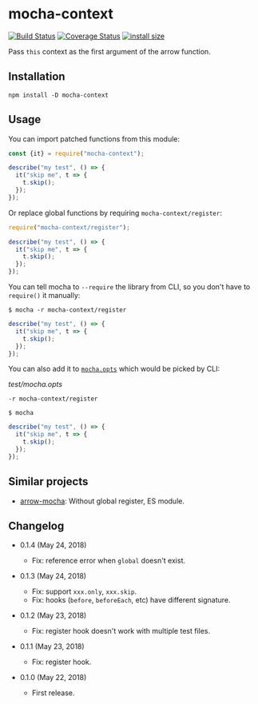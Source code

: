 mocha-context
=============

[![Build Status](https://travis-ci.org/eight04/mocha-context.svg?branch=master)](https://travis-ci.org/eight04/mocha-context)
[![Coverage Status](https://coveralls.io/repos/github/eight04/mocha-context/badge.svg?branch=master)](https://coveralls.io/github/eight04/mocha-context?branch=master)
[![install size](https://packagephobia.now.sh/badge?p=mocha-context)](https://packagephobia.now.sh/result?p=mocha-context)

Pass `this` context as the first argument of the arrow function.

Installation
------------

```
npm install -D mocha-context
```

Usage
-----

You can import patched functions from this module:

```js
const {it} = require("mocha-context");

describe("my test", () => {
  it("skip me", t => {
    t.skip();
  });
});
```

Or replace global functions by requiring `mocha-context/register`:

```js
require("mocha-context/register");

describe("my test", () => {
  it("skip me", t => {
    t.skip();
  });
});
```

You can tell mocha to `--require` the library from CLI, so you don't have to `require()` it manually:

```console
$ mocha -r mocha-context/register
```

```js
describe("my test", () => {
  it("skip me", t => {
    t.skip();
  });
});
```

You can also add it to [`mocha.opts`](https://mochajs.org/#mochaopts) which would be picked by CLI:

*test/mocha.opts*
```
-r mocha-context/register
```

```console
$ mocha
```

```js
describe("my test", () => {
  it("skip me", t => {
    t.skip();
  });
});
```

Similar projects
----------------

* [arrow-mocha](https://github.com/skozin/arrow-mocha): Without global register, ES module.

Changelog
---------

* 0.1.4 (May 24, 2018)

  - Fix: reference error when `global` doesn't exist.

* 0.1.3 (May 24, 2018)

  - Fix: support `xxx.only`, `xxx.skip`.
  - Fix: hooks (`before`, `beforeEach`, etc) have different signature.

* 0.1.2 (May 23, 2018)

  - Fix: register hook doesn't work with multiple test files.

* 0.1.1 (May 23, 2018)

  - Fix: register hook.

* 0.1.0 (May 22, 2018)

  - First release.
